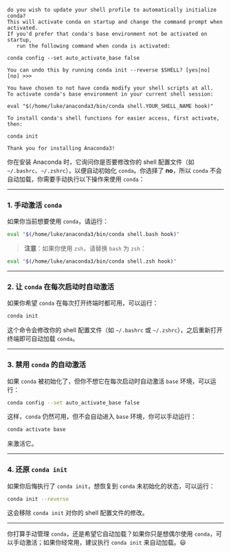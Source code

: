 ```
do you wish to update your shell profile to automatically initialize conda?
This will activate conda on startup and change the command prompt when activated.
If you'd prefer that conda's base environment not be activated on startup,
   run the following command when conda is activated:

conda config --set auto_activate_base false

You can undo this by running conda init --reverse $SHELL? [yes|no]
[no] >>> 

You have chosen to not have conda modify your shell scripts at all.
To activate conda's base environment in your current shell session:

eval "$(/home/luke/anaconda3/bin/conda shell.YOUR_SHELL_NAME hook)" 

To install conda's shell functions for easier access, first activate, then:

conda init

Thank you for installing Anaconda3!
```

你在安装 Anaconda 时，它询问你是否要修改你的 shell 配置文件（如 `~/.bashrc`、`~/.zshrc`），以便自动初始化 `conda`。你选择了 **no**，所以 `conda` 不会自动加载，你需要手动执行以下操作来使用 `conda`：

---

### **1. 手动激活 `conda`**
如果你当前想要使用 `conda`，请运行：
```bash
eval "$(/home/luke/anaconda3/bin/conda shell.bash hook)"
```
> **注意**：如果你使用 `zsh`，请替换 `bash` 为 `zsh`：
```bash
eval "$(/home/luke/anaconda3/bin/conda shell.zsh hook)"
```

---

### **2. 让 `conda` 在每次启动时自动激活**
如果你希望 `conda` 在每次打开终端时都可用，可以运行：
```bash
conda init
```
这个命令会修改你的 shell 配置文件（如 `~/.bashrc` 或 `~/.zshrc`），之后重新打开终端即可自动加载 `conda`。

---

### **3. 禁用 `conda` 的自动激活**
如果 `conda` 被初始化了，但你不想它在每次启动时自动激活 `base` 环境，可以运行：
```bash
conda config --set auto_activate_base false
```
这样，`conda` 仍然可用，但不会自动进入 `base` 环境，你可以手动运行：
```bash
conda activate base
```
来激活它。

---

### **4. 还原 `conda init`**
如果你后悔执行了 `conda init`，想恢复到 `conda` 未初始化的状态，可以运行：
```bash
conda init --reverse
```
这会移除 `conda init` 对你的 shell 配置文件的修改。

---

你打算手动管理 `conda`，还是希望它自动加载？如果你只是想偶尔使用 `conda`，可以手动激活；如果你经常用，建议执行 `conda init` 来自动加载。😃